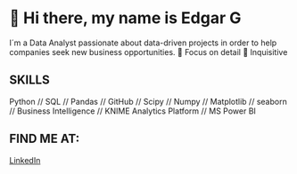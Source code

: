 # 👋 Hi there, my name is Edgar G

I´m a Data Analyst passionate about data-driven projects in order to help companies seek new business opportunities.
                           🔭 Focus on detail  🌱 Inquisitive

## SKILLS

Python // SQL // Pandas // GitHub // Scipy // Numpy // Matplotlib // seaborn // Business Intelligence // KNIME Analytics Platform // MS Power BI


## FIND ME AT:

[LinkedIn](https://www.linkedin.com/in/1edgarcia/)
